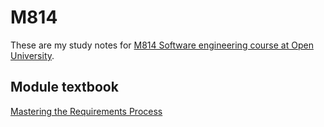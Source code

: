 # M814

These are my study notes for [M814 Software engineering course at Open University](http://www.open.ac.uk/postgraduate/modules/m814).

## Module textbook
[Mastering the Requirements Process](https://online.vitalsource.com/#/books/9781783767236)
